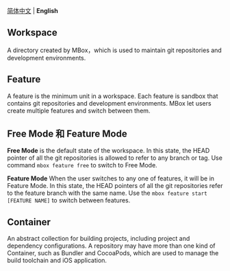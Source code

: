 [简体中文](MBox-terminology-cn) | **English**

## Workspace

A directory created by MBox，which is used to maintain git repositories and development environments.

## Feature

A feature is the minimum unit in a workspace. Each feature is sandbox that contains git repositories and development environments.  MBox let users create multiple features and switch between them.


## Free Mode 和 Feature Mode

**Free Mode** is the default state of the workspace. In this state, the HEAD pointer of all the git repositories is allowed to refer to any branch or tag. Use command `mbox feature free` to switch to Free Mode.

**Feature Mode** When the user switches to any one of features, it will be in Feature Mode. In this state, the HEAD pointers of all the git  repositories refer to the feature branch with the same name. Use the `mbox feature start [FEATURE NAME]` to switch between features.

## Container

An abstract collection for building projects, including project and dependency configurations. A repository may have more than one kind of Container, such as Bundler and CocoaPods, which are used to manage the build toolchain and iOS application.
